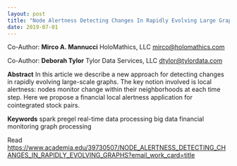 ```yaml
---
layout: post
title: "Node Alertness Detecting Changes In Rapidly Evolving Large Graphs: A Preprint"
date: 2019-07-01
---
```


Co-Author:
**Mirco A. Mannucci**
HoloMathics, LLC
mirco@holomathics.com

Co-Author:
**Deborah Tylor**
Tylor Data Services, LLC
dtylor@tylordata.com

**Abstract**
In this article we describe a new approach for detecting changes in rapidly evolving large-scale graphs.
The key notion involved is local alertness: nodes monitor change within their neighborhoods at each
time step. Here we propose a ﬁnancial local alertness application for cointegrated stock pairs.

**Keywords**
spark  pregel  real-time data processing  big data  financial monitoring  graph processing

Read https://www.academia.edu/39730507/NODE_ALERTNESS_DETECTING_CHANGES_IN_RAPIDLY_EVOLVING_GRAPHS?email_work_card=title
